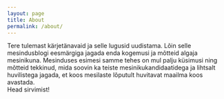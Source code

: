 ```yaml
---
layout: page
title: About
permalink: /about/
---
```


Tere tulemast kärjetänavaid ja selle lugusid uudistama. Lõin selle mesindusblogi eesmärgiga jagada enda
kogemusi ja mõtteid algaja mesinikuna. Mesinduses esimesi samme tehes on mul palju küsimusi ning mõtteid
tekkinud, mida soovin ka teiste mesinikukandidaatidega ja lihtsalt huvilistega jagada, et koos mesilaste
lõputult huvitavat maailma koos avastada.<br>
Head sirvimist!
